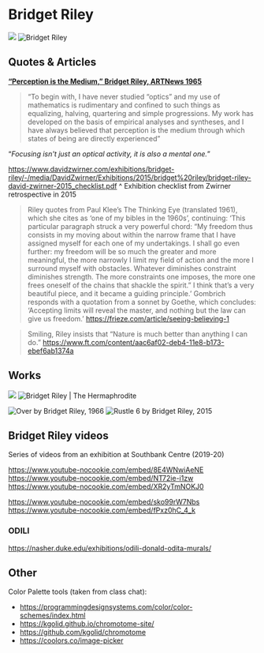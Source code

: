 # Bridget Riley

<row>

![](https://www.ft.com/__origami/service/image/v2/images/raw/http%3A%2F%2Fcom.ft.imagepublish.upp-prod-us.s3.amazonaws.com%2F4a636ef4-e353-11e8-a8a0-99b2e340ffeb?fit=scale-down&source=next&width=700)
![Bridget Riley](https://uploads4.wikiart.org/temp/8bb8c05d-ff5c-4240-aed9-ed89fd78cf15.jpg)

</row>

## Quotes & Articles

[**“Perception is the Medium,” Bridget Riley, ARTNews 1965**](https://www.artnews.com/art-news/retrospective/bridget-riley-perception-is-the-medium-1965-12638/)
[](https://www.artnews.com/art-news/retrospective/bridget-riley-perception-is-the-medium-1965-12638/)

> “To begin with, I have never studied “optics” and my use of mathematics is rudimentary and confined to such things as equalizing, halving, quartering and simple progressions. My work has developed on the basis of empirical analyses and syntheses, and I have always believed that perception is the medium through which states of being are directly experienced”

“*Focusing isn't just an optical activity, it is also a mental one.*”

https://www.davidzwirner.com/exhibitions/bridget-riley/-/media/DavidZwirner/Exhibitions/2015/bridget%20riley/bridget-riley-david-zwirner-2015_checklist.pdf
^ Exhibition checklist from Zwirner retrospective in 2015



> Riley quotes from Paul Klee’s The Thinking Eye (translated 1961), which she cites as ‘one of my bibles in the 1960s’, continuing: ‘This particular paragraph struck a very powerful chord: “My freedom thus consists in my moving about within the narrow frame that I have assigned myself for each one of my undertakings. I shall go even further: my freedom will be so much the greater and more meaningful, the more narrowly I limit my field of action and the more I surround myself with obstacles. Whatever diminishes constraint diminishes strength. The more constraints one imposes, the more one frees oneself of the chains that shackle the spirit.” I think that’s a very beautiful piece, and it became a guiding principle.’ Gombrich responds with a quotation from a sonnet by Goethe, which concludes: ‘Accepting limits will reveal the master, and nothing but the law can give us freedom.’
https://frieze.com/article/seeing-believing-1



> Smiling, Riley insists that “Nature is much better than anything I can do.”
https://www.ft.com/content/aac6af02-deb4-11e8-b173-ebef6ab1374a



## Works

<row>

![](https://i2.wp.com/www.escapeintolife.com/wp-content/uploads/2010/02/rylei61.jpg?resize=465%2C453)
![Bridget Riley | The Hermaphrodite](https://d1ee3oaj5b5ueh.cloudfront.net/2019/03/5c7d357b5b240.jpeg)

</row>

<row>

![Over by Bridget Riley, 1966](https://d1ee3oaj5b5ueh.cloudfront.net/2019/03/5c7d41dedafeb.jpeg)
![Rustle 6 by Bridget Riley, 2015](https://d1ee3oaj5b5ueh.cloudfront.net/2019/03/5c7d4018f0ba6.jpeg)

</row>


## Bridget Riley videos

Series of videos from an exhibition at Southbank Centre (2019-20)

<row>

https://www.youtube-nocookie.com/embed/8E4WNwiAeNE
https://www.youtube-nocookie.com/embed/NT72ie-i1zw
https://www.youtube-nocookie.com/embed/XR2yTmNOKJ0

</row>

<row>

https://www.youtube-nocookie.com/embed/sko99rW7Nbs
https://www.youtube-nocookie.com/embed/fPxz0hC_4_k

</row>


### ODILI

https://nasher.duke.edu/exhibitions/odili-donald-odita-murals/


## Other

Color Palette tools (taken from class chat):

- https://programmingdesignsystems.com/color/color-schemes/index.html
- https://kgolid.github.io/chromotome-site/
- https://github.com/kgolid/chromotome
- https://coolors.co/image-picker

